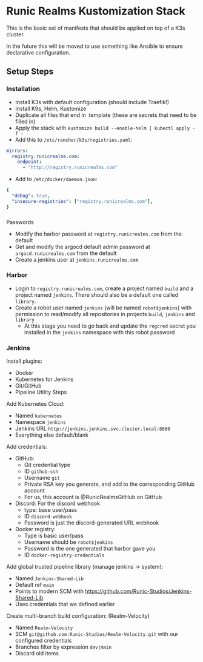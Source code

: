 
# Runic Realms Kustomization Stack
This is the basic set of manifests that should be applied on top of a K3s cluster.

In the future this will be moved to use something like Ansible to ensure declarative configuration.

## Setup Steps

### Installation

- Install K3s with default configuration (should include Traefik!)
- Install K9s, Helm, Kustomize
- Duplicate all files that end in .template (these are secrets that need to be filled in)
- Apply the stack with `kustomize build --enable-helm | kubectl apply -f -`
- Add this to `/etc/rancher/k3s/registries.yaml`:
```yaml
mirrors:
  registry.runicrealms.com:
    endpoint:
      - "http://registry.runicrealms.com"
```
- Add to `/etc/docker/daemon.json`:
```yaml
{
  "debug": true,
  "insecure-registries": ["registry.runicrealms.com"],
}
```

###
 Passwords
- Modify the harbor password at `registry.runicrealms.com` from the default
- Get and modify the argocd default admin password at `argocd.runicrealms.com` from the default
- Create a jenkins user at `jenkins.runicrealms.com`

### Harbor
- Login to `registry.runicrealms.com`, create a project named `build` and a project named `jenkins`. There should also be a default one called `library`.
- Create a robot user named `jenkins` (will be named `robot$jenkins`) with permission to read/modify all repositories in projects `build`, `jenkins` and `library`
  - At this stage you need to go back and update the `regcred` secret you installed in the `jenkins` namespace with this robot password

### Jenkins
Install plugins:
- Docker
- Kubernetes for Jenkins
- Git/GitHub
- Pipeline Utility Steps

Add Kubernetes Cloud:
- Named `kubernetes`
- Namespace `jenkins`
- Jenkins URL `http://jenkins.jenkins.svc.cluster.local:8080`
- Everything else default/blank

Add credentials:
- GitHub:
  - Git credential type
  - ID `github-ssh`
  - Username `git`
  - Private RSA key you generate, and add to the corresponding GitHub account
  - For us, this account is @RunicRealmsGitHub on GitHub
- Discord: For the discord webhook
  - type: base user/pass
  - ID `discord-webhook`
  - Password is just the discord-generated URL webhook
- Docker registry:
  - Type is basic user/pass
  - Username should be `robot$jenkins`
  - Password is the one generated that harbor gave you
  - ID `docker-registry-credentials`

Add global trusted pipeline library (manage jenkins -> system):
- Named `Jenkins-Shared-Lib`
- Default ref `main`
- Points to modern SCM with https://github.com/Runic-Studios/Jenkins-Shared-Lib
- Uses credentials that we defined earlier

Create multi-branch build configuration: (Realm-Velocity)
- Named `Realm-Velocity`
- SCM `git@github.com:Runic-Studios/Realm-Velocity.git` with our configured credentials
- Branches filter by expression `dev|main`
- Discard old items
